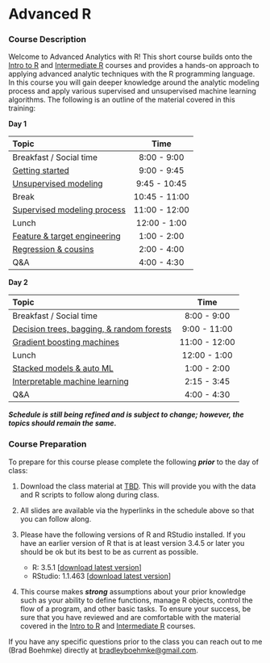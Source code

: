 
# Advanced R

### Course Description

Welcome to Advanced Analytics with R\! This short course builds onto the
[Intro to R](https://github.com/uc-r/Intro-R) and [Intermediate
R](https://github.com/uc-r/Intermediate-R) courses and provides a
hands-on approach to applying advanced analytic techniques with the R
programming language. In this course you will gain deeper knowledge
around the analytic modeling process and apply various supervised and
unsupervised machine learning algorithms. The following is an outline of
the material covered in this training:

**Day
1**

| Topic                                                                                                |     Time      |
| :--------------------------------------------------------------------------------------------------- | :-----------: |
| Breakfast / Social time                                                                              |  8:00 - 9:00  |
| [Getting started](https://uc-r.github.io/Advanced-R/01-intro.html)                                   |  9:00 - 9:45  |
| [Unsupervised modeling](https://uc-r.github.io/Advanced-R/02-unsupervised-learning.html)             | 9:45 - 10:45  |
| Break                                                                                                | 10:45 - 11:00 |
| [Supervised modeling process](https://uc-r.github.io/Advanced-R/03-supervised-modeling-process.html) | 11:00 - 12:00 |
| Lunch                                                                                                | 12:00 - 1:00  |
| [Feature & target engineering](https://uc-r.github.io/Advanced-R/04-engineering.html)                |  1:00 - 2:00  |
| [Regression & cousins](https://uc-r.github.io/Advanced-R/05-regression.html)                         |  2:00 - 4:00  |
| Q\&A                                                                                                 |  4:00 - 4:30  |

**Day
2**

| Topic                                                                                                       |     Time      |
| :---------------------------------------------------------------------------------------------------------- | :-----------: |
| Breakfast / Social time                                                                                     |  8:00 - 9:00  |
| [Decision trees, bagging, & random forests](https://uc-r.github.io/Advanced-R/06-random-forest.html)        | 9:00 - 11:00  |
| [Gradient boosting machines](https://uc-r.github.io/Advanced-R/07-gbms.html)                                | 11:00 - 12:00 |
| Lunch                                                                                                       | 12:00 - 1:00  |
| [Stacked models & auto ML](https://uc-r.github.io/Advanced-R/08-stacking.html)                              |  1:00 - 2:00  |
| [Interpretable machine learning](https://bradleyboehmke.github.io/CinDay-RUG-IML-2018/slides-source.html#1) |  2:15 - 3:45  |
| Q\&A                                                                                                        |  4:00 - 4:30  |

***Schedule is still being refined and is subject to change; however,
the topics should remain the same.***

### Course Preparation

To prepare for this course please complete the following ***prior*** to
the day of class:

1.  Download the class material at [TBD](). This will provide you with
    the data and R scripts to follow along during class.

2.  All slides are available via the hyperlinks in the schedule above so
    that you can follow along.

3.  Please have the following versions of R and RStudio installed. If
    you have an earlier version of R that is at least version 3.4.5 or
    later you should be ok but its best to be as current as possible.
    
      - R: 3.5.1 \[[download latest
        version](https://cran.r-project.org/)\]
      - RStudio: 1.1.463 \[[download latest
        version](https://www.rstudio.com/products/rstudio/download/#download)\]

4.  This course makes ***strong*** assumptions about your prior
    knowledge such as your ability to define functions, manage R
    objects, control the flow of a program, and other basic tasks. To
    ensure your success, be sure that you have reviewed and are
    comfortable with the material covered in the [Intro to
    R](https://github.com/uc-r/Intro-R) and [Intermediate
    R](https://github.com/uc-r/Intermediate-R) courses.

If you have any specific questions prior to the class you can reach out
to me (Brad Boehmke) directly at <bradleyboehmke@gmail.com>.
